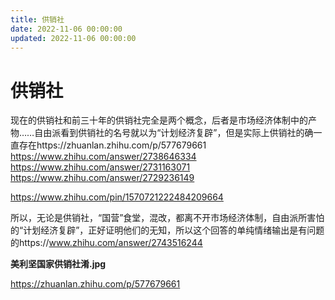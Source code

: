 ```yaml
---
title: 供销社
date: 2022-11-06 00:00:00
updated: 2022-11-06 00:00:00
---
```


# 供销社

现在的供销社和前三十年的供销社完全是两个概念，后者是市场经济体制中的产物……自由派看到供销社的名号就以为“计划经济复辟”，但是实际上供销社的确一直存在https://zhuanlan.zhihu.com/p/577679661
https://www.zhihu.com/answer/2738646334
https://www.zhihu.com/answer/2731163071
https://www.zhihu.com/answer/2729236149

https://www.zhihu.com/pin/1570721222484209664

所以，无论是供销社，“国营”食堂，混改，都离不开市场经济体制，自由派所害怕的“计划经济复辟”，正好证明他们的无知，所以这个回答的单纯情绪输出是有问题的https://www.zhihu.com/answer/2743516244

**美利坚国家供销社淆.jpg**

https://zhuanlan.zhihu.com/p/577679661
